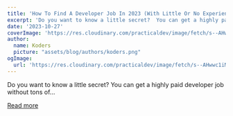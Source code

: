 ```yaml
---
title: 'How To Find A Developer Job In 2023 (With Little Or No Experience) 🔥'
excerpt: 'Do you want to know a little secret?  You can get a highly paid developer job without tons of...'
date: '2023-10-27'
coverImage: 'https://res.cloudinary.com/practicaldev/image/fetch/s--AHwwc1iM--/c_imagga_scale,f_auto,fl_progressive,h_420,q_auto,w_1000/https://dev-to-uploads.s3.amazonaws.com/uploads/articles/7witp8gl1nun4ijpximb.jpg'
author:
  name: Koders
  picture: "assets/blog/authors/koders.png"
ogImage:
  url: 'https://res.cloudinary.com/practicaldev/image/fetch/s--AHwwc1iM--/c_imagga_scale,f_auto,fl_progressive,h_420,q_auto,w_1000/https://dev-to-uploads.s3.amazonaws.com/uploads/articles/7witp8gl1nun4ijpximb.jpg'
---
```


Do you want to know a little secret?  You can get a highly paid developer job without tons of...

[Read more](https://dev.to/dragosnedelcu/how-to-find-a-developer-job-in-2023-with-little-or-no-experience-27h7)
